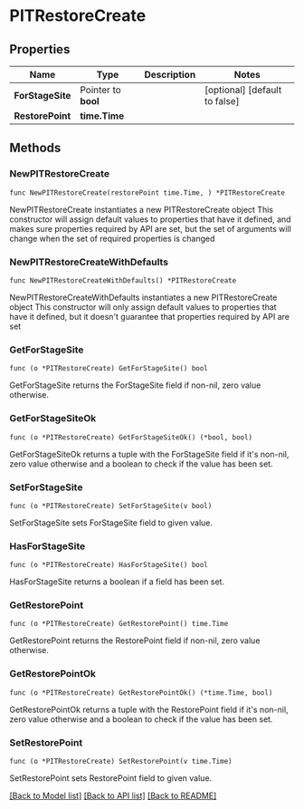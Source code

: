 # PITRestoreCreate

## Properties

Name | Type | Description | Notes
------------ | ------------- | ------------- | -------------
**ForStageSite** | Pointer to **bool** |  | [optional] [default to false]
**RestorePoint** | **time.Time** |  | 

## Methods

### NewPITRestoreCreate

`func NewPITRestoreCreate(restorePoint time.Time, ) *PITRestoreCreate`

NewPITRestoreCreate instantiates a new PITRestoreCreate object
This constructor will assign default values to properties that have it defined,
and makes sure properties required by API are set, but the set of arguments
will change when the set of required properties is changed

### NewPITRestoreCreateWithDefaults

`func NewPITRestoreCreateWithDefaults() *PITRestoreCreate`

NewPITRestoreCreateWithDefaults instantiates a new PITRestoreCreate object
This constructor will only assign default values to properties that have it defined,
but it doesn't guarantee that properties required by API are set

### GetForStageSite

`func (o *PITRestoreCreate) GetForStageSite() bool`

GetForStageSite returns the ForStageSite field if non-nil, zero value otherwise.

### GetForStageSiteOk

`func (o *PITRestoreCreate) GetForStageSiteOk() (*bool, bool)`

GetForStageSiteOk returns a tuple with the ForStageSite field if it's non-nil, zero value otherwise
and a boolean to check if the value has been set.

### SetForStageSite

`func (o *PITRestoreCreate) SetForStageSite(v bool)`

SetForStageSite sets ForStageSite field to given value.

### HasForStageSite

`func (o *PITRestoreCreate) HasForStageSite() bool`

HasForStageSite returns a boolean if a field has been set.

### GetRestorePoint

`func (o *PITRestoreCreate) GetRestorePoint() time.Time`

GetRestorePoint returns the RestorePoint field if non-nil, zero value otherwise.

### GetRestorePointOk

`func (o *PITRestoreCreate) GetRestorePointOk() (*time.Time, bool)`

GetRestorePointOk returns a tuple with the RestorePoint field if it's non-nil, zero value otherwise
and a boolean to check if the value has been set.

### SetRestorePoint

`func (o *PITRestoreCreate) SetRestorePoint(v time.Time)`

SetRestorePoint sets RestorePoint field to given value.



[[Back to Model list]](../README.md#documentation-for-models) [[Back to API list]](../README.md#documentation-for-api-endpoints) [[Back to README]](../README.md)


